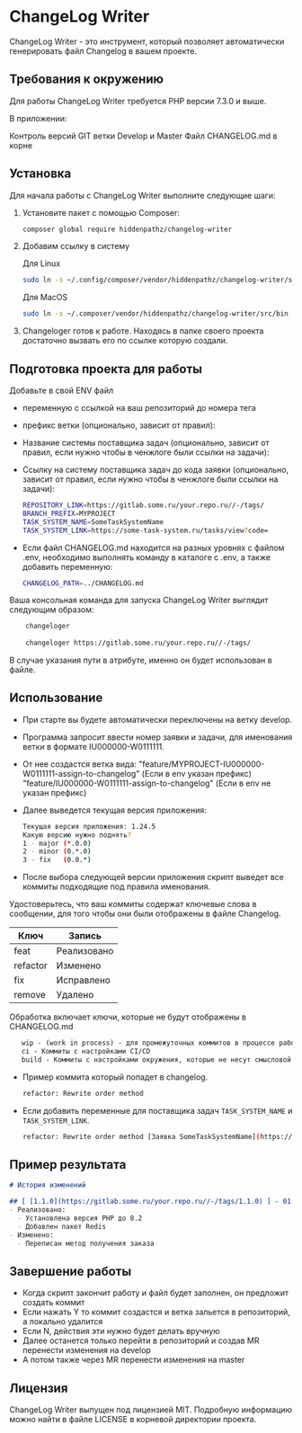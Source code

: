 # ChangeLog Writer

ChangeLog Writer - это инструмент, который позволяет автоматически генерировать файл Changelog в вашем проекте.

## Требования к окружению

Для работы ChangeLog Writer требуется PHP версии 7.3.0 и выше.

В приложении:

Контроль версий GIT ветки Develop и Master
Файл CHANGELOG.md в корне

## Установка

Для начала работы с ChangeLog Writer выполните следующие шаги:

1. Установите пакет с помощью Composer:

   ```bash
   composer global require hiddenpathz/changelog-writer
   ```
2. Добавим ссылку в систему

    Для Linux
   ```bash
   sudo ln -s ~/.config/composer/vendor/hiddenpathz/changelog-writer/src/bin /usr/bin/changeloger
   ```
   
    Для MacOS 
   ```bash
   sudo ln -s ~/.composer/vendor/hiddenpathz/changelog-writer/src/bin /usr/local/bin/changeloger
   ```

3. Changeloger готов к работе. Находясь в папке своего проекта достаточно вызвать его по ссылке которую создали.


## Подготовка проекта для работы 

Добавьте в свой ENV файл 
* переменную с ссылкой на ваш репозиторий до номера тега
* префикс ветки (опционально, зависит от правил):
* Название системы поставщика задач (опционально, зависит от правил, если нужно чтобы в ченжлоге были ссылки на задачи):
* Ссылку на систему поставщика задач до кода заявки (опционально, зависит от правил, если нужно чтобы в ченжлоге были ссылки на задачи):

   ```bash
   REPOSITORY_LINK=https://gitlab.some.ru/your.repo.ru//-/tags/
   BRANCH_PREFIX=MYPROJECT
   TASK_SYSTEM_NAME=SomeTaskSystemName
   TASK_SYSTEM_LINK=https://some-task-system.ru/tasks/view?code=
   ```
  
* Если файл CHANGELOG.md находится на разных уровнях с файлом .env, необходимо выполнять команду в каталоге с .env, а также добавить переменную:

   ```bash
   CHANGELOG_PATH=../CHANGELOG.md
   ```

Ваша консольная команда для запуска ChangeLog Writer выглядит следующим образом:

   ```bash
       changeloger
       
       changeloger https://gitlab.some.ru/your.repo.ru//-/tags/
   ```

В случае указания пути в атрибуте, именно он будет использован в файле.

## Использование

* При старте вы будете автоматически переключены на ветку develop.

* Программа запросит ввести номер заявки и задачи, для именования ветки в формате IU000000-W0111111.

* От нее создастся ветка вида:
   "feature/MYPROJECT-IU000000-W0111111-assign-to-changelog" (Если в env указан префикс)
   "feature/IU000000-W0111111-assign-to-changelog" (Если в env не указан префикс)

* Далее выведется текущая версия приложения:

   ```bash
   Текущая версия приложения: 1.24.5
   Какую версию нужно поднять?
   1 - major (*.0.0)
   2 - minor (0.*.0)
   3 - fix   (0.0.*)
   ```
* После выбора следующей версии приложения скрипт выведет все коммиты подходящие под правила именования.

Удостоверьтесь, что ваш коммиты содержат ключевые слова в сообщении, для того чтобы они были отображены в файле Changelog.

| Ключ     | Запись      |
|----------|-------------|
| feat     | Реализовано |
| refactor | Изменено    |
| fix      | Исправлено  |
| remove   | Удалено     |

Обработка включает ключи, которые не будут отображены в CHANGELOG.md

```md
   wip - (work in process) - для промежуточных коммитов в процессе работы
   ci - Коммиты с настройками CI/CD
   build - Коммиты с настройками окружения, которые не несут смысловой нагрузки для юзеров и не должны отображаться в описании изменений
```


* Пример коммита который попадет в changelog.

   ```bash
   refactor: Rewrite order method
   ```
* Если добавить переменные для поставщика задач `TASK_SYSTEM_NAME` и `TASK_SYSTEM_LINK`.

   ```bash
   refactor: Rewrite order method [Заявка SomeTaskSystemName](https://some-task-system.ru/tasks/view?code=IU000000)
   ```


## Пример результата

```md
# История изменений

## [ [1.1.0](https://gitlab.some.ru/your.repo.ru//-/tags/1.1.0) ] - 01.01.2023
- Реализовано:
  - Установлена версия РНР до 8.2
  - Добавлен пакет Redis
- Изменено:
  - Переписан метод получения заказа
```

## Завершение работы

* Когда скрипт закончит работу и файл будет заполнен, он предложит создать коммит
* Если нажать Y то коммит создастся и ветка зальется в репозиторий, а локально удалится
* Если N, действия эти нужно будет делать вручную
* Далее останется только перейти в репозиторий и создав MR перенести изменения на develop
* А потом также через MR перенести изменения на master

## Лицензия

ChangeLog Writer выпущен под лицензией MIT. Подробную информацию можно найти в файле LICENSE в корневой директории проекта.